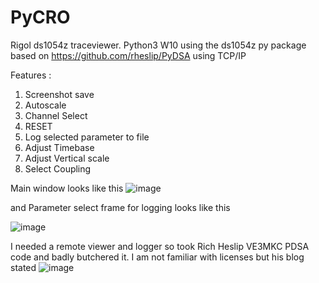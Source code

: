 # PyCRO
Rigol ds1054z traceviewer. Python3 W10 using the ds1054z py package based on https://github.com/rheslip/PyDSA using TCP/IP

Features :
1. Screenshot save
2. Autoscale
3. Channel Select
4. RESET
5. Log selected parameter to file
6. Adjust Timebase
7. Adjust Vertical scale
8. Select Coupling

Main window looks like this
![image](https://github.com/ornea/PyCRO/assets/15388230/cd69f031-4088-4964-addd-24543ee86608)

and Parameter select frame for logging looks like this

![image](https://github.com/ornea/PyCRO/assets/15388230/9259286b-5bd1-41a7-b192-46781ea63ab5)


I needed a remote viewer and logger so took Rich Heslip VE3MKC PDSA code and badly butchered it.  I am not familiar with licenses but his blog stated 
![image](https://github.com/ornea/PyCRO/assets/15388230/fdde96d4-5cc6-406a-9990-3d14dbd92d9b)
